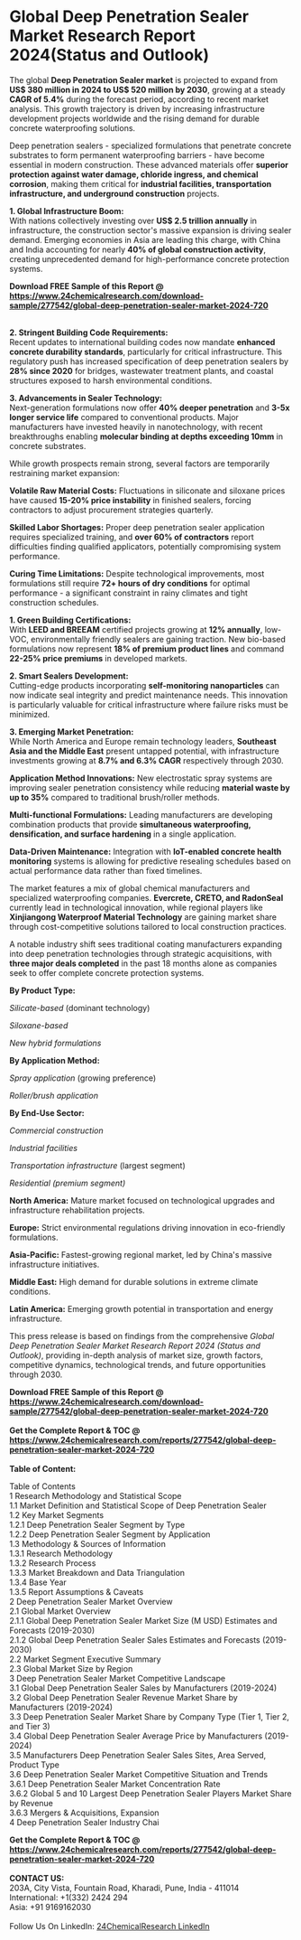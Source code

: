 <h1>Global Deep Penetration Sealer Market Research Report 2024(Status and Outlook)</h1><p>The global <strong>Deep Penetration Sealer market</strong> is projected to expand from <strong>US$ 380 million in 2024 to US$ 520 million by 2030</strong>, growing at a steady <strong>CAGR of 5.4%</strong> during the forecast period, according to recent market analysis. This growth trajectory is driven by increasing infrastructure development projects worldwide and the rising demand for durable concrete waterproofing solutions.</p><p>Deep penetration sealers - specialized formulations that penetrate concrete substrates to form permanent waterproofing barriers - have become essential in modern construction. These advanced materials offer <strong>superior protection against water damage, chloride ingress, and chemical corrosion</strong>, making them critical for <strong>industrial facilities, transportation infrastructure, and underground construction</strong> projects.</p><p><strong>1. Global Infrastructure Boom:</strong><br>
With nations collectively investing over <strong>US$ 2.5 trillion annually</strong> in infrastructure, the construction sector's massive expansion is driving sealer demand. Emerging economies in Asia are leading this charge, with China and India accounting for nearly <strong>40% of global construction activity</strong>, creating unprecedented demand for high-performance concrete protection systems.</p><div><b>Download FREE Sample of this Report @ 
            <a href="https://www.24chemicalresearch.com/download-sample/277542/global-deep-penetration-sealer-market-2024-720">
            https://www.24chemicalresearch.com/download-sample/277542/global-deep-penetration-sealer-market-2024-720</a></b></div><br><p><strong>2. Stringent Building Code Requirements:</strong><br>
Recent updates to international building codes now mandate <strong>enhanced concrete durability standards</strong>, particularly for critical infrastructure. This regulatory push has increased specification of deep penetration sealers by <strong>28% since 2020</strong> for bridges, wastewater treatment plants, and coastal structures exposed to harsh environmental conditions.</p><p><strong>3. Advancements in Sealer Technology:</strong><br>
Next-generation formulations now offer <strong>40% deeper penetration</strong> and <strong>3-5x longer service life</strong> compared to conventional products. Major manufacturers have invested heavily in nanotechnology, with recent breakthroughs enabling <strong>molecular binding at depths exceeding 10mm</strong> in concrete substrates.</p><p>While growth prospects remain strong, several factors are temporarily restraining market expansion:</p><p><strong>Volatile Raw Material Costs:</strong> Fluctuations in siliconate and siloxane prices have caused <strong>15-20% price instability</strong> in finished sealers, forcing contractors to adjust procurement strategies quarterly.</p><p><strong>Skilled Labor Shortages:</strong> Proper deep penetration sealer application requires specialized training, and <strong>over 60% of contractors</strong> report difficulties finding qualified applicators, potentially compromising system performance.</p><p><strong>Curing Time Limitations:</strong> Despite technological improvements, most formulations still require <strong>72+ hours of dry conditions</strong> for optimal performance - a significant constraint in rainy climates and tight construction schedules.</p><p><strong>1. Green Building Certifications:</strong><br>
With <strong>LEED and BREEAM</strong> certified projects growing at <strong>12% annually</strong>, low-VOC, environmentally friendly sealers are gaining traction. New bio-based formulations now represent <strong>18% of premium product lines</strong> and command <strong>22-25% price premiums</strong> in developed markets.</p><p><strong>2. Smart Sealers Development:</strong><br>
Cutting-edge products incorporating <strong>self-monitoring nanoparticles</strong> can now indicate seal integrity and predict maintenance needs. This innovation is particularly valuable for critical infrastructure where failure risks must be minimized.</p><p><strong>3. Emerging Market Penetration:</strong><br>
While North America and Europe remain technology leaders, <strong>Southeast Asia and the Middle East</strong> present untapped potential, with infrastructure investments growing at <strong>8.7% and 6.3% CAGR</strong> respectively through 2030.</p><p><strong>Application Method Innovations:</strong> New electrostatic spray systems are improving sealer penetration consistency while reducing <strong>material waste by up to 35%</strong> compared to traditional brush/roller methods.</p><p><strong>Multi-functional Formulations:</strong> Leading manufacturers are developing combination products that provide <strong>simultaneous waterproofing, densification, and surface hardening</strong> in a single application.</p><p><strong>Data-Driven Maintenance:</strong> Integration with <strong>IoT-enabled concrete health monitoring</strong> systems is allowing for predictive resealing schedules based on actual performance data rather than fixed timelines.</p><p>The market features a mix of global chemical manufacturers and specialized waterproofing companies. <strong>Evercrete, CRETO, and RadonSeal</strong> currently lead in technological innovation, while regional players like <strong>Xinjiangong Waterproof Material Technology</strong> are gaining market share through cost-competitive solutions tailored to local construction practices.</p><p>A notable industry shift sees traditional coating manufacturers expanding into deep penetration technologies through strategic acquisitions, with <strong>three major deals completed</strong> in the past 18 months alone as companies seek to offer complete concrete protection systems.</p><p><strong>By Product Type:</strong></p><p><em>Silicate-based</em> (dominant technology)</p><p><em>Siloxane-based</em></p><p><em>New hybrid formulations</em></p><p><strong>By Application Method:</strong></p><p><em>Spray application</em> (growing preference)</p><p><em>Roller/brush application</em></p><p><strong>By End-Use Sector:</strong></p><p><em>Commercial construction</em></p><p><em>Industrial facilities</em></p><p><em>Transportation infrastructure</em> (largest segment)</p><p><em>Residential (premium segment)</em></p><p><strong>North America:</strong> Mature market focused on technological upgrades and infrastructure rehabilitation projects.</p><p><strong>Europe:</strong> Strict environmental regulations driving innovation in eco-friendly formulations.</p><p><strong>Asia-Pacific:</strong> Fastest-growing regional market, led by China's massive infrastructure initiatives.</p><p><strong>Middle East:</strong> High demand for durable solutions in extreme climate conditions.</p><p><strong>Latin America:</strong> Emerging growth potential in transportation and energy infrastructure.</p><p>This press release is based on findings from the comprehensive <em>Global Deep Penetration Sealer Market Research Report 2024 (Status and Outlook)</em>, providing in-depth analysis of market size, growth factors, competitive dynamics, technological trends, and future opportunities through 2030.</p><div><b>Download FREE Sample of this Report @ 
            <a href="https://www.24chemicalresearch.com/download-sample/277542/global-deep-penetration-sealer-market-2024-720">
            https://www.24chemicalresearch.com/download-sample/277542/global-deep-penetration-sealer-market-2024-720</a></b></div><br><div><b>Get the Complete Report & TOC @ 
            <a href="https://www.24chemicalresearch.com/reports/277542/global-deep-penetration-sealer-market-2024-720">
            https://www.24chemicalresearch.com/reports/277542/global-deep-penetration-sealer-market-2024-720</a></b></div><br>
            <b>Table of Content:</b><p>Table of Contents<br />
1 Research Methodology and Statistical Scope<br />
1.1 Market Definition and Statistical Scope of Deep Penetration Sealer<br />
1.2 Key Market Segments<br />
1.2.1 Deep Penetration Sealer Segment by Type<br />
1.2.2 Deep Penetration Sealer Segment by Application<br />
1.3 Methodology & Sources of Information<br />
1.3.1 Research Methodology<br />
1.3.2 Research Process<br />
1.3.3 Market Breakdown and Data Triangulation<br />
1.3.4 Base Year<br />
1.3.5 Report Assumptions & Caveats<br />
2 Deep Penetration Sealer Market Overview<br />
2.1 Global Market Overview<br />
2.1.1 Global Deep Penetration Sealer Market Size (M USD) Estimates and Forecasts (2019-2030)<br />
2.1.2 Global Deep Penetration Sealer Sales Estimates and Forecasts (2019-2030)<br />
2.2 Market Segment Executive Summary<br />
2.3 Global Market Size by Region<br />
3 Deep Penetration Sealer Market Competitive Landscape<br />
3.1 Global Deep Penetration Sealer Sales by Manufacturers (2019-2024)<br />
3.2 Global Deep Penetration Sealer Revenue Market Share by Manufacturers (2019-2024)<br />
3.3 Deep Penetration Sealer Market Share by Company Type (Tier 1, Tier 2, and Tier 3)<br />
3.4 Global Deep Penetration Sealer Average Price by Manufacturers (2019-2024)<br />
3.5 Manufacturers Deep Penetration Sealer Sales Sites, Area Served, Product Type<br />
3.6 Deep Penetration Sealer Market Competitive Situation and Trends<br />
3.6.1 Deep Penetration Sealer Market Concentration Rate<br />
3.6.2 Global 5 and 10 Largest Deep Penetration Sealer Players Market Share by Revenue<br />
3.6.3 Mergers & Acquisitions, Expansion<br />
4 Deep Penetration Sealer Industry Chai</p><div><b>Get the Complete Report & TOC @ 
            <a href="https://www.24chemicalresearch.com/reports/277542/global-deep-penetration-sealer-market-2024-720">
            https://www.24chemicalresearch.com/reports/277542/global-deep-penetration-sealer-market-2024-720</a></b></div><br><b>CONTACT US:</b><br>
            203A, City Vista, Fountain Road, Kharadi, Pune, India - 411014<br>
            International: +1(332) 2424 294<br>
            Asia: +91 9169162030 <br><br>
            Follow Us On LinkedIn: <a href="https://www.linkedin.com/company/24chemicalresearch/">24ChemicalResearch LinkedIn</a>